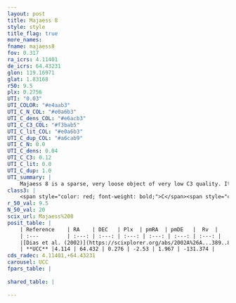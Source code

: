 ```yaml
---
layout: post
title: Majaess 8
style: style
title_flag: true
more_names: 
fname: majaess8
fov: 0.317
ra_icrs: 4.11401
de_icrs: 64.43231
glon: 119.16971
glat: 1.83168
r50: 9.5
plx: 0.2756
UTI: "0.03"
UTI_COLOR: "#e4aab3"
UTI_C_N_COL: "#e0a6b3"
UTI_C_dens_COL: "#e6acb3"
UTI_C_C3_COL: "#f3bab5"
UTI_C_lit_COL: "#e0a6b3"
UTI_C_dup_COL: "#a6cab9"
UTI_C_N: 0.0
UTI_C_dens: 0.04
UTI_C_C3: 0.12
UTI_C_lit: 0.0
UTI_C_dup: 1.0
UTI_summary: |
    Majaess 8 is a sparse, very loose object of very low C3 quality. It is rarely studied in the literature, with no articles listed in the last 23 years.<br><br><span style="color: #99180f; font-weight: bold;">Warning: </span>contains less than 25 stars with <i>P>0.5</i> estimated.
class3: |
    <span style="color: red; font-weight: bold;">C</span><span style="color: purple; font-weight: bold;">D</span>
r_50_val: 9.5
N_50_val: 20
scix_url: Majaess%208
posit_table: |
    | Reference    | RA    | DEC   | Plx  | pmRA  | pmDE   |  Rv  |
    | :---         | :---: | :---: | :---: | :---: | :---: | :---: |
    |[Dias et al. (2002)](https://scixplorer.org/abs/2002A%26A...389..871D) | 4.179 | 64.506 | -- | -2.38 | 2.06 | -- |
    | **UCC** |4.114 | 64.432 | 0.276 | -2.53 | 1.967 | -131.374 | 
cds_radec: 4.11401,+64.43231
carousel: UCC
fpars_table: |
    
shared_table: |
    
---
```


